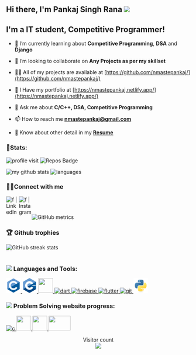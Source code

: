 ## Hi there, I'm Pankaj Singh Rana <img src="https://media.giphy.com/media/hvRJCLFzcasrR4ia7z/giphy.gif" width="25px">

## I'm a IT student, Competitive Programmer!

- 🌱 I’m currently learning about **Competitive Programming**, **DSA** and **Django**

- 👯 I’m looking to collaborate on **Any Projects as per my skillset**

- 👨‍💻 All of my projects are available at [https://github.com/nmastepankaj/](https://github.com/nmastepankaj/)

- 📝 I Have my portfolio at [https://nmastepankaj.netlify.app/](https://nmastepankaj.netlify.app/)

- 💬 Ask me about **C/C++, DSA, Competitive Programming**

- 📫 How to reach me **nmastepankaj@gmail.com**

- 📄 Know about other detail in my **[Resume](https://bit.ly/nmastepankaj)**

### 👦Stats:

<div align="left">

![profile visit](https://komarev.com/ghpvc/?username=nmastepankaj) 
![Repos Badge](https://badges.pufler.dev/repos/nmastepankaj)

<p align="left">
<img src="https://github-readme-stats.vercel.app/api?username=nmastepankaj&show_icons=true&theme=buefy" alt="my github stats" width="420"/>&nbsp;<img src="https://github-readme-stats.vercel.app/api/top-langs/?username=nmastepankaj&layout=compact&theme=buefy" alt="languages" height="165">
</p>
</div>

### 👨‍💻Connect with me

[<img align="left" alt="f | LinkedIn" width="35px" src="https://cdn.jsdelivr.net/npm/simple-icons@v3/icons/linkedin.svg" />][linkedin]
[<img align="left" alt="f | Instagram" width="35px" src="https://cdn.jsdelivr.net/npm/simple-icons@v3/icons/instagram.svg" />][instagram]
<br />
<br />

![GitHub metrics](https://metrics.lecoq.io/nmastepankaj) <br>

### 🏆 Github trophies

![GitHub streak stats](https://github-readme-streak-stats.herokuapp.com/?user=nmastepankaj)  
<br />

### <img src="https://media.giphy.com/media/WUlplcMpOCEmTGBtBW/giphy.gif" width="50"> Languages and Tools:

<p align="left">
	<a href="https://www.cprogramming.com/" target="_blank">
		<img src="https://raw.githubusercontent.com/devicons/devicon/master/icons/c/c-original.svg" alt="c" width="40" height="40"/>
	</a>
	<a href="https://www.w3schools.com/cpp/" target="_blank">
		<img src="https://raw.githubusercontent.com/devicons/devicon/master/icons/cplusplus/cplusplus-original.svg" alt="cplusplus" width="40" height="40"/>
	</a>
	<a href="https://reactnative.dev/" target="_blank">
		<img src="https://upload.wikimedia.org/wikipedia/commons/a/a7/React-icon.svg" width="40" height="40"/>
	</a>
	<a href="https://django.com" target="_blank">
		<img src="https://www.vectorlogo.zone/logos/dartlang/django-icon.svg" alt="dart" width="40" height="40"/>
	</a>
	<a href="https://php.net/" target="_blank">
		<img src="https://www.vectorlogo.zone/logos/firebase/php-icon.svg" alt="firebase" width="40" height="40"/>
	</a>
	<a href="https://aws.amazon.com/" target="_blank">
		<img src="https://www.vectorlogo.zone/logos/flutterio/aws-icon.svg" alt="flutter" width="40" height="40"/>
	</a>
	<a href="https://git-scm.com/" target="_blank">
		<img src="https://www.vectorlogo.zone/logos/git-scm/git-scm-icon.svg" alt="git" width="40" height="40"/>
	</a>
	<a href="https://www.python.org" target="_blank">
		<img src="https://raw.githubusercontent.com/devicons/devicon/master/icons/python/python-original.svg" alt="python" width="40" height="40"/>
	</a>
</p>

### <img src="https://media.giphy.com/media/5h0piMX8ku0xj97W0t/giphy.gif" width="50"> Problem Solving website progress:

<p align="left">
	<a href="https://leetcode.com/nmastepankaj/" target="_blank">
		<img src="https://media.glassdoor.com/sqll/1763822/leetcode-squarelogo-1524799041565.png" alt="c" width="40" height="40"/>
	</a>
	<a href="https://codeforces.com/profile/nmastepankaj" target="_blank">
		<img src="https://image.winudf.com/v2/image/Y29tLlNvZnRUZWNocy5Db2RlRm9yY2VzX2ljb25fMF9jOTA3NjNhMA/icon.png?w=170&fakeurl=1"  width="40" height="40"/>
	</a>
	<a href="https://auth.geeksforgeeks.org/user/pankajsinghrana2003/practice" target="_blank">
		<img src="https://media.geeksforgeeks.org/wp-content/uploads/20210915115837/gfg3-300x300.png" width="40" height="40"/>
	</a>
	<a href="https://www.codechef.com/users/nmastepankaj" target="_blank">
		<img src="https://img.shields.io/badge/CodeChef-%23964B00.svg?style=for-the-badge&logo=CodeChef&logoColor=white" width="60" height="40"/>
	</a>
</p>

[instagram]: https://www.instagram.com/nmastepankaj/
[linkedin]: https://www.linkedin.com/in/nmastepankaj/

<p align="center"> 
  Visitor count<br>
  <img src="https://profile-counter.glitch.me/nmastepankaj/count.svg" />
</p>

